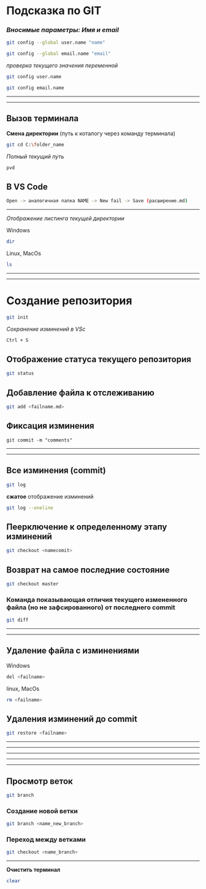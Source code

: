 # Подсказка по GIT

### *Вносимые параметры: Имя и email*
```sh
git config --global user.name "name"
```
```sh
git config --global email.name "email"
```
*проверка текущего значения переменной*
```sh
git config user.name
```
```sh
git config email.name
```
---
---
## Вызов терминала

**Смена директории** (путь к коталогу через команду терминала)
```sh
git cd C:\folder_name
```
*Полный текущий путь*
```sh
pvd
```

## В VS Code
```sh
Open -> аналогичная папка NAME -> New fail -> Save (расширение.md)
```
---
*Отображение листинга текущей директории*

Windows
```sh
dir
```
Linux, MacOs
```sh
ls
```
---
---
# Создание репозитория
```sh
git init
```
*Сохранение изминений в VSc*
```sh
Ctrl + S
```
## Отображение статуса текущего репозитория
```sh
git status
```
## Добавление файла к отслеживанию
```sh
git add <failname.md>
```
## Фиксация изминения
```
git commit -m "comments"
```
---
---

## Все изминения (commit)
```sh
git log
```
**сжатое** отображение изминений
```sh
git log --oneline
```
## Пеерключение к определенному этапу изминений
```sh
git checkout <namecomit>
```
## Возврат на самое последние состояние
```sh
git checkout master
```
### Команда показывающая **отличия текущего измененного файла (но не зафсированного) от последнего commit** 
```sh
git diff
```
---
---
## Удаление файла с изминениями
Windows
```sh
del <failname>
```
linux, MacOs
```sh
rm <failname>
```
## Удаления изминений до commit
```sh
git restore <failname>
```

---
---
---
---
---

## Просмотр веток 
```sh
git branch
```
### Создание новой ветки
```sh
git branch <name_new_branch>
```
### Переход между ветками
```sh
git checkout <name_branch>
```
---


**Очистить терминал**
```sh
clear
```